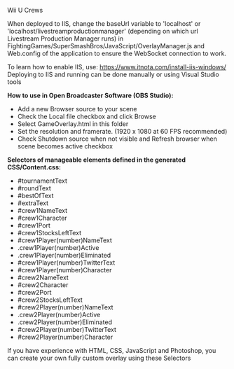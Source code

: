 Wii U Crews

When deployed to IIS, change the baseUrl variable to 'localhost' or 'localhost/livestreamproductionmanager' (depending on which url Livestream Production Manager runs) in FightingGames/SuperSmashBros/JavaScript/OverlayManager.js and Web.config of the application to ensure the WebSocket connection to work.

To learn how to enable IIS, use: https://www.itnota.com/install-iis-windows/
Deploying to IIS and running can be done manually or using Visual Studio tools

**How to use in Open Broadcaster Software (OBS Studio):**
- Add a new Browser source to your scene
- Check the Local file checkbox and click Browse
- Select GameOverlay.html in this folder
- Set the resolution and framerate. (1920 x 1080 at 60 FPS recommended)
- Check Shutdown source when not visible and Refresh browser when scene becomes active checkbox 

**Selectors of manageable elements defined in the generated CSS/Content.css:**
- #tournamentText
- #roundText
- #bestOfText
- #extraText
- #crew1NameText
- #crew1Character
- #crew1Port
- #crew1StocksLeftText
- #crew1Player(number)NameText
- .crew1Player(number)Active
- .crew1Player(number)Eliminated
- #crew1Player(number)TwitterText
- #crew1Player(number)Character
- #crew2NameText
- #crew2Character
- #crew2Port
- #crew2StocksLeftText
- #crew2Player(number)NameText
- .crew2Player(number)Active
- .crew2Player(number)Eliminated
- #crew2Player(number)TwitterText
- #crew2Player(number)Character

If you have experience with HTML, CSS, JavaScript and Photoshop, you can create your own fully custom overlay using these Selectors
